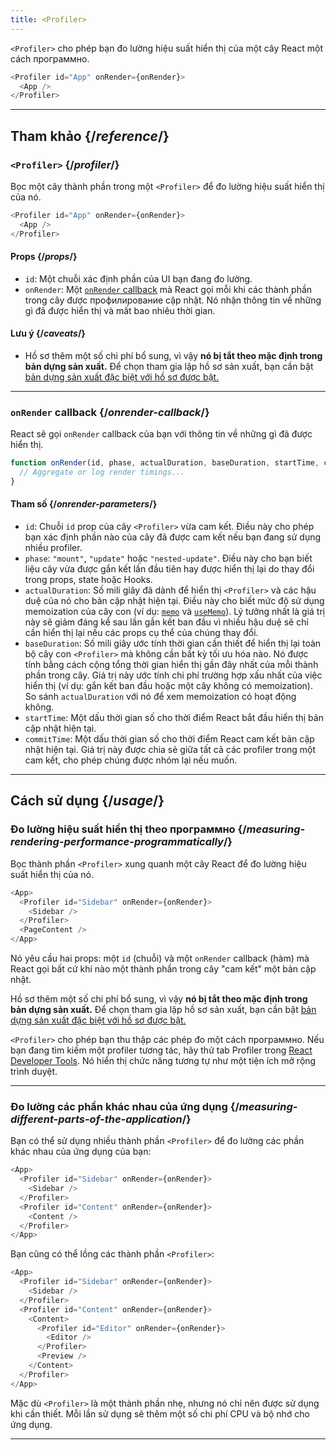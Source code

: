 ```yaml
---
title: <Profiler>
---
```


<Intro>

`<Profiler>` cho phép bạn đo lường hiệu suất hiển thị của một cây React một cách программно.

```js
<Profiler id="App" onRender={onRender}>
  <App />
</Profiler>
```

</Intro>

<InlineToc />

---

## Tham khảo {/*reference*/}

### `<Profiler>` {/*profiler*/}

Bọc một cây thành phần trong một `<Profiler>` để đo lường hiệu suất hiển thị của nó.

```js
<Profiler id="App" onRender={onRender}>
  <App />
</Profiler>
```

#### Props {/*props*/}

* `id`: Một chuỗi xác định phần của UI bạn đang đo lường.
* `onRender`: Một [`onRender` callback](#onrender-callback) mà React gọi mỗi khi các thành phần trong cây được профилирование cập nhật. Nó nhận thông tin về những gì đã được hiển thị và mất bao nhiêu thời gian.

#### Lưu ý {/*caveats*/}

* Hồ sơ thêm một số chi phí bổ sung, vì vậy **nó bị tắt theo mặc định trong bản dựng sản xuất.** Để chọn tham gia lập hồ sơ sản xuất, bạn cần bật [bản dựng sản xuất đặc biệt với hồ sơ được bật.](https://fb.me/react-profiling)

---

### `onRender` callback {/*onrender-callback*/}

React sẽ gọi `onRender` callback của bạn với thông tin về những gì đã được hiển thị.

```js
function onRender(id, phase, actualDuration, baseDuration, startTime, commitTime) {
  // Aggregate or log render timings...
}
```

#### Tham số {/*onrender-parameters*/}

* `id`: Chuỗi `id` prop của cây `<Profiler>` vừa cam kết. Điều này cho phép bạn xác định phần nào của cây đã được cam kết nếu bạn đang sử dụng nhiều profiler.
* `phase`: `"mount"`, `"update"` hoặc `"nested-update"`. Điều này cho bạn biết liệu cây vừa được gắn kết lần đầu tiên hay được hiển thị lại do thay đổi trong props, state hoặc Hooks.
* `actualDuration`: Số mili giây đã dành để hiển thị `<Profiler>` và các hậu duệ của nó cho bản cập nhật hiện tại. Điều này cho biết mức độ sử dụng memoization của cây con (ví dụ: [`memo`](/reference/react/memo) và [`useMemo`](/reference/react/useMemo)). Lý tưởng nhất là giá trị này sẽ giảm đáng kể sau lần gắn kết ban đầu vì nhiều hậu duệ sẽ chỉ cần hiển thị lại nếu các props cụ thể của chúng thay đổi.
* `baseDuration`: Số mili giây ước tính thời gian cần thiết để hiển thị lại toàn bộ cây con `<Profiler>` mà không cần bất kỳ tối ưu hóa nào. Nó được tính bằng cách cộng tổng thời gian hiển thị gần đây nhất của mỗi thành phần trong cây. Giá trị này ước tính chi phí trường hợp xấu nhất của việc hiển thị (ví dụ: gắn kết ban đầu hoặc một cây không có memoization). So sánh `actualDuration` với nó để xem memoization có hoạt động không.
* `startTime`: Một dấu thời gian số cho thời điểm React bắt đầu hiển thị bản cập nhật hiện tại.
* `commitTime`: Một dấu thời gian số cho thời điểm React cam kết bản cập nhật hiện tại. Giá trị này được chia sẻ giữa tất cả các profiler trong một cam kết, cho phép chúng được nhóm lại nếu muốn.

---

## Cách sử dụng {/*usage*/}

### Đo lường hiệu suất hiển thị theo программно {/*measuring-rendering-performance-programmatically*/}

Bọc thành phần `<Profiler>` xung quanh một cây React để đo lường hiệu suất hiển thị của nó.

```js {2,4}
<App>
  <Profiler id="Sidebar" onRender={onRender}>
    <Sidebar />
  </Profiler>
  <PageContent />
</App>
```

Nó yêu cầu hai props: một `id` (chuỗi) và một `onRender` callback (hàm) mà React gọi bất cứ khi nào một thành phần trong cây "cam kết" một bản cập nhật.

<Pitfall>

Hồ sơ thêm một số chi phí bổ sung, vì vậy **nó bị tắt theo mặc định trong bản dựng sản xuất.** Để chọn tham gia lập hồ sơ sản xuất, bạn cần bật [bản dựng sản xuất đặc biệt với hồ sơ được bật.](https://fb.me/react-profiling)

</Pitfall>

<Note>

`<Profiler>` cho phép bạn thu thập các phép đo một cách программно. Nếu bạn đang tìm kiếm một profiler tương tác, hãy thử tab Profiler trong [React Developer Tools](/learn/react-developer-tools). Nó hiển thị chức năng tương tự như một tiện ích mở rộng trình duyệt.

</Note>

---

### Đo lường các phần khác nhau của ứng dụng {/*measuring-different-parts-of-the-application*/}

Bạn có thể sử dụng nhiều thành phần `<Profiler>` để đo lường các phần khác nhau của ứng dụng của bạn:

```js {5,7}
<App>
  <Profiler id="Sidebar" onRender={onRender}>
    <Sidebar />
  </Profiler>
  <Profiler id="Content" onRender={onRender}>
    <Content />
  </Profiler>
</App>
```

Bạn cũng có thể lồng các thành phần `<Profiler>`:

```js {5,7,9,12}
<App>
  <Profiler id="Sidebar" onRender={onRender}>
    <Sidebar />
  </Profiler>
  <Profiler id="Content" onRender={onRender}>
    <Content>
      <Profiler id="Editor" onRender={onRender}>
        <Editor />
      </Profiler>
      <Preview />
    </Content>
  </Profiler>
</App>
```

Mặc dù `<Profiler>` là một thành phần nhẹ, nhưng nó chỉ nên được sử dụng khi cần thiết. Mỗi lần sử dụng sẽ thêm một số chi phí CPU và bộ nhớ cho ứng dụng.

---
